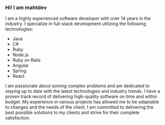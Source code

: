 ### Hi! I am mahtdev

I am a highly experienced software developer with over 14 years in the industry. I specialize in full-stack development utilizing the following technologies:

<ul>
  <li>Java</li>
  <li>C#</li>
  <li>Ruby</li>
  <li>Node.js</li>
  <li>Ruby on Rails</li>
  <li>Angular</li>
  <li>Spring</li>
  <li>React</li>
</ul>

I am passionate about solving complex problems and am dedicated to staying up to date with the latest technologies and industry trends. I have a proven track record of delivering high-quality software on time and within budget. My experience in various projects has allowed me to be adaptable to changes and the needs of the client. I am committed to delivering the best possible solutions to my clients and strive for their complete satisfaction.

<!--
**mahtdev/mahtdev** is a ✨ _special_ ✨ repository because its `README.md` (this file) appears on your GitHub profile.

Here are some ideas to get you started:

- 🔭 I’m currently working on ...
- 🌱 I’m currently learning ...
- 👯 I’m looking to collaborate on ...
- 🤔 I’m looking for help with ...
- 💬 Ask me about ...
- 📫 How to reach me: ...
- 😄 Pronouns: ...
- ⚡ Fun fact: ...
-->
